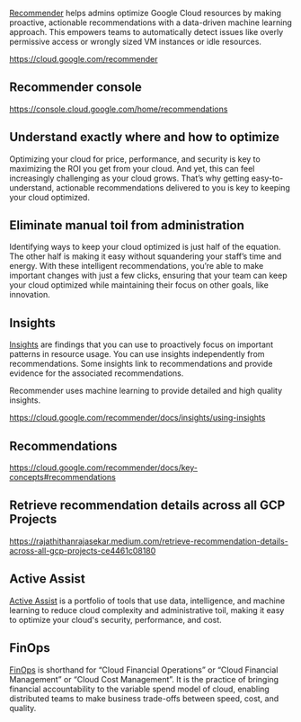 [Recommender](https://cloud.google.com/recommender) helps admins optimize Google Cloud resources by making proactive, actionable recommendations with a data-driven machine learning approach. This empowers teams to automatically detect issues like overly permissive access or wrongly sized VM instances or idle resources.

https://cloud.google.com/recommender

## Recommender console

https://console.cloud.google.com/home/recommendations

## Understand exactly where and how to optimize

Optimizing your cloud for price, performance, and security is key to maximizing the ROI you get from your cloud. And yet, this can feel increasingly challenging as your cloud grows. That’s why getting easy-to-understand, actionable recommendations delivered to you is key to keeping your cloud optimized.

## Eliminate manual toil from administration

Identifying ways to keep your cloud optimized is just half of the equation. The other half is making it easy without squandering your staff’s time and energy. With these intelligent recommendations, you’re able to make important changes with just a few clicks, ensuring that your team can keep your cloud optimized while maintaining their focus on other goals, like innovation.

## Insights


[Insights](https://cloud.google.com/recommender/docs/insights/using-insights) are findings that you can use to proactively focus on important patterns in resource usage. You can use insights independently from recommendations. Some insights link to recommendations and provide evidence for the associated recommendations.

Recommender uses machine learning to provide detailed and high quality insights.

https://cloud.google.com/recommender/docs/insights/using-insights


## Recommendations

https://cloud.google.com/recommender/docs/key-concepts#recommendations

## Retrieve recommendation details across all GCP Projects

https://rajathithanrajasekar.medium.com/retrieve-recommendation-details-across-all-gcp-projects-ce4461c08180

## Active Assist

[Active Assist](https://cloud.google.com/solutions/active-assist) is a portfolio of tools that use data, intelligence, and machine learning to reduce cloud complexity and administrative toil, making it easy to optimize your cloud's security, performance, and cost.


## FinOps

[FinOps](  FinOps) is shorthand for “Cloud Financial Operations” or “Cloud Financial Management” or “Cloud Cost Management”. It is the practice of bringing financial accountability to the variable spend model of cloud, enabling distributed teams to make business trade-offs between speed, cost, and quality.
